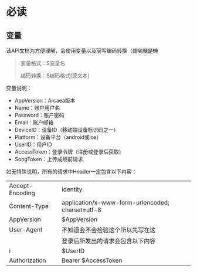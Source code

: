 # 必读

## 变量

 该API文档为方便理解，会使用变量以及简写编码转换（~~其实就是懒~~

> 变量格式：$变量名
>
> 编码转换：$编码格式\(原文本\)

变量说明：

* AppVersion：Arcaea版本
* Name：账户用户名
* Password：账户密码
* Email：账户邮箱
* DeviceID：设备ID（移动端设备标识码之一）
* Platform：设备平台（android或ios）
* UserID：用户ID
* AccessToken：登录令牌（注册或登录后获取）
* SongToken：上传成绩前请求

如无特殊说明，所有的请求中Header一定包含以下内容：

|  |  |
| :--- | :--- |
| Accept-Encoding | identity |
| Content-Type | application/x-www-form-urlencoded; charset=utf-8 |
| AppVersion | $AppVersion |
| User-Agent | 不知道会不会检验这个所以先写在这 |
|  | 登录后所发出的请求会包含以下内容 |
| i | $UserID |
| Authorization | Bearer $AccessToken |



